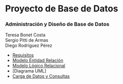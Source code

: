 # Proyecto de Base de Datos 
### Administración y Diseño de Base de Datos
Teresa Bonet Costa  
Sergio Pitti de Armas   
Diego Rodríguez Pérez  

* [Requisitos](https://github.com/alu0101232812/proyectoBDD_ADBD/blob/main/Requisitos.pdf)
* [Modelo Entidad Relación](https://github.com/alu0101232812/proyectoBDD_ADBD/blob/main/Modelo%20Entidad%20Relacio%CC%81n.pdf)
* [Modelo Lógico Relacional](https://github.com/alu0101232812/proyectoBDD_ADBD/blob/main/ModeloRelacional.pdf)
* [Diagrama UML]
* [Carga de Datos y Consultas](https://github.com/alu0101232812/proyectoBDD_ADBD/blob/main/CargasDatosyConsultasEjemplos.pdf)


